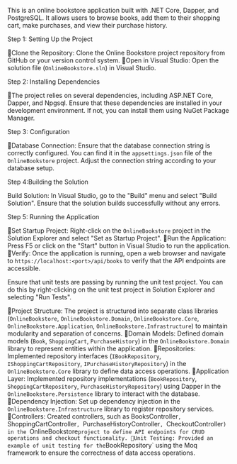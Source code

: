This is an online bookstore application built with .NET Core, Dapper, and PostgreSQL. It allows users to browse books, add them to their shopping cart, make purchases, and view their purchase history.

Step 1: Setting Up the Project

Clone the Repository: Clone the Online Bookstore project repository from GitHub or your version control system.
Open in Visual Studio: Open the solution file (`OnlineBookstore.sln`) in Visual Studio.

Step 2: Installing Dependencies

The project relies on several dependencies, including ASP.NET Core, Dapper, and Npgsql. Ensure that these dependencies are installed in your development environment. If not, you can install them using NuGet Package Manager.

Step 3: Configuration

Database Connection: Ensure that the database connection string is correctly configured. You can find it in the `appsettings.json` file of the `OnlineBookstore` project. Adjust the connection string according to your database setup.

Step 4:Building the Solution

Build Solution: In Visual Studio, go to the "Build" menu and select "Build Solution". Ensure that the solution builds successfully without any errors.

Step 5: Running the Application

Set Startup Project: Right-click on the `OnlineBookstore` project in the Solution Explorer and select "Set as Startup Project".
Run the Application: Press F5 or click on the "Start" button in Visual Studio to run the application.
Verify: Once the application is running, open a web browser and navigate to `https://localhost:<port>/api/books` to verify that the API endpoints are accessible.

Ensure that unit tests are passing by running the unit test project. You can do this by right-clicking on the unit test project in Solution Explorer and selecting "Run Tests".

Project Structure: The project is structured into separate class libraries (`OnlineBookstore`, `OnlineBookstore.Domain`, `OnlineBookstore.Core`, `OnlineBookstore.Application`, `OnlineBookstore.Infrastructure`) to maintain modularity and separation of concerns.
Domain Models: Defined domain models (`Book`, `ShoppingCart`, `PurchaseHistory`) in the `OnlineBookstore.Domain` library to represent entities within the application.
Repositories: Implemented repository interfaces (`IBookRepository`, `IShoppingCartRepository`, `IPurchaseHistoryRepository`) in the `OnlineBookstore.Core` library to define data access operations.
Application Layer: Implemented repository implementations (`BookRepository`, `ShoppingCartRepository`, `PurchaseHistoryRepository`) using Dapper in the `OnlineBookstore.Persistence` library to interact with the database.
Dependency Injection: Set up dependency injection in the `OnlineBookstore.Infrastructure` library to register repository services.
Controllers: Created controllers, such as BooksController`, `ShoppingCartController`, `PurchaseHistoryController`, `CheckoutController`) in the `OnlineBookstore` project to define API endpoints for CRUD operations and checkout functionality.
Unit Testing: Provided an example of unit testing for the `BookRepository` using the Moq framework to ensure the correctness of data access operations.

